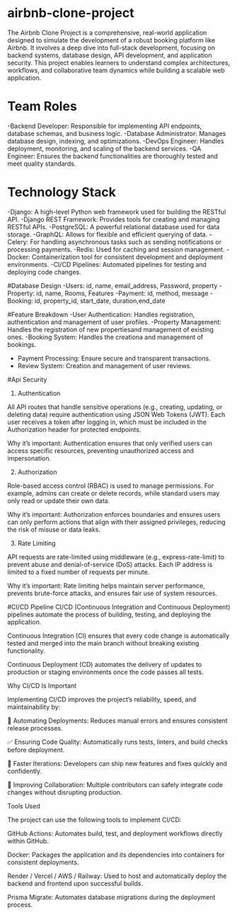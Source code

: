 # airbnb-clone-project
The Airbnb Clone Project is a comprehensive, real-world application designed to simulate the development of a robust booking platform like Airbnb. It involves a deep dive into full-stack development, focusing on backend systems, database design, API development, and application security. This project enables learners to understand complex architectures, workflows, and collaborative team dynamics while building a scalable web application.

# Team Roles
-Backend Developer: Responsible for implementing API endpoints, database schemas, and business logic.
-Database Administrator: Manages database design, indexing, and optimizations.
-DevOps Engineer: Handles deployment, monitoring, and scaling of the backend services.
-QA Engineer: Ensures the backend functionalities are thoroughly tested and meet quality standards.

# Technology Stack
-Django: A high-level Python web framework used for building the RESTful API.
-Django REST Framework: Provides tools for creating and managing RESTful APIs.
-PostgreSQL: A powerful relational database used for data storage.
-GraphQL: Allows for flexible and efficient querying of data.
-Celery: For handling asynchronous tasks such as sending notifications or processing payments.
-Redis: Used for caching and session management.
-Docker: Containerization tool for consistent development and deployment environments.
-CI/CD Pipelines: Automated pipelines for testing and deploying code changes.

#Database Design
-Users: id, name, email_address, Password, property
-Property: id, name, Rooms, Features
-Payment: id, method, message
-Booking: id, property_id, start_date, duration,end_date

#Feature Breakdown
-User Authentication: Handles registration, authentication and management of user profiles.
-Property Management: Handles the registration of new propertiesand management of existing ones.
-Booking System: Handles the creationa and management of bookings.
- Payment Processing: Ensure secure and transparent transactions.
- Review System: Creation and management of user reviews.

#Api Security
1. Authentication

All API routes that handle sensitive operations (e.g., creating, updating, or deleting data) require authentication using JSON Web Tokens (JWT).
Each user receives a token after logging in, which must be included in the Authorization header for protected endpoints.

Why it’s important:
Authentication ensures that only verified users can access specific resources, preventing unauthorized access and impersonation.

2. Authorization

Role-based access control (RBAC) is used to manage permissions.
For example, admins can create or delete records, while standard users may only read or update their own data.

Why it’s important:
Authorization enforces boundaries and ensures users can only perform actions that align with their assigned privileges, reducing the risk of misuse or data leaks.

3. Rate Limiting

API requests are rate-limited using middleware (e.g., express-rate-limit) to prevent abuse and denial-of-service (DoS) attacks.
Each IP address is limited to a fixed number of requests per minute.

Why it’s important:
Rate limiting helps maintain server performance, prevents brute-force attacks, and ensures fair use of system resources.

#CI/CD Pipeline
CI/CD (Continuous Integration and Continuous Deployment) pipelines automate the process of building, testing, and deploying the application.

Continuous Integration (CI) ensures that every code change is automatically tested and merged into the main branch without breaking existing functionality.

Continuous Deployment (CD) automates the delivery of updates to production or staging environments once the code passes all tests.

Why CI/CD Is Important

Implementing CI/CD improves the project’s reliability, speed, and maintainability by:

🚀 Automating Deployments: Reduces manual errors and ensures consistent release processes.

✅ Ensuring Code Quality: Automatically runs tests, linters, and build checks before deployment.

🔄 Faster Iterations: Developers can ship new features and fixes quickly and confidently.

🧩 Improving Collaboration: Multiple contributors can safely integrate code changes without disrupting production.

Tools Used

The project can use the following tools to implement CI/CD:

GitHub Actions: Automates build, test, and deployment workflows directly within GitHub.

Docker: Packages the application and its dependencies into containers for consistent deployments.

Render / Vercel / AWS / Railway: Used to host and automatically deploy the backend and frontend upon successful builds.

Prisma Migrate: Automates database migrations during the deployment process.
